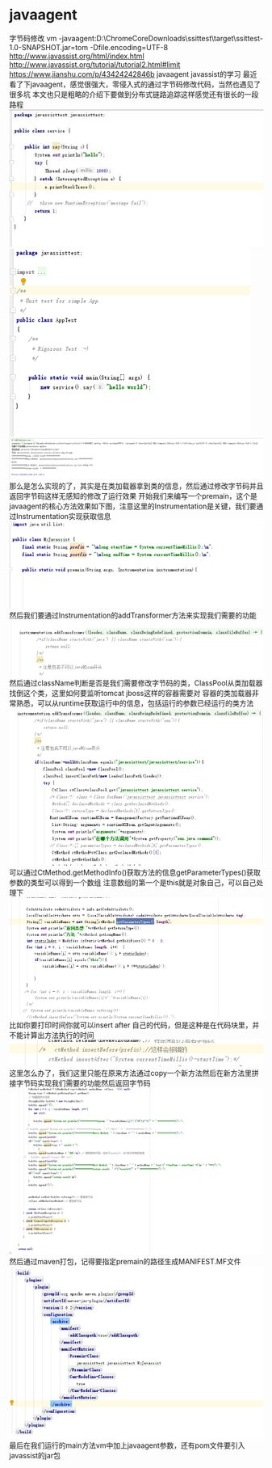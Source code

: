 # javaagent
字节码修改
vm  -javaagent:D:\ChromeCoreDownloads\ssittest\target\ssittest-1.0-SNAPSHOT.jar=tom -Dfile.encoding=UTF-8
http://www.javassist.org/html/index.html
http://www.javassist.org/tutorial/tutorial2.html#limit
https://www.jianshu.com/p/43424242846b
javaagent javassist的学习
最近看了下javaagent，感觉很强大，零侵入式的通过字节码修改代码，当然也遇见了很多坑
本文也只是粗略的介绍下要做到分布式链路追踪这样感觉还有很长的一段路程
![方法](https://github.com/huang054/javaagent/blob/master/javassist1.jpg)
![运行main](https://github.com/huang054/javaagent/blob/master/javassist2.png)
![效果图](https://github.com/huang054/javaagent/blob/master/javassist3.png)
那么是怎么实现的了，其实是在类加载器拿到类的信息，然后通过修改字节码并且返回字节码这样无感知的修改了运行效果
开始我们来编写一个premain，这个是javaagent的核心方法效果如下图，注意这里的Instrumentation是关键，我们要通过Instrumentation实现获取信息
![peimain](https://github.com/huang054/javaagent/blob/master/javassist4.png)
然后我们要通过Instrumentation的addTransformer方法来实现我们需要的功能
![addTransformer](https://github.com/huang054/javaagent/blob/master/javassist5.png)
然后通过className判断是否是我们需要修改字节码的类，ClassPool从类加载器找倒这个类，这里如何要监听tomcat jboss这样的容器需要对
容器的类加载器非常熟悉，可以从runtime获取运行中的信息，包括运行的参数已经运行的类方法
![addTransformer](https://github.com/huang054/javaagent/blob/master/javassist6.png)
可以通过CtMethod.getMethodInfo()获取方法的信息getParameterTypes()获取参数的类型可以得到一个数组
注意数组的第一个是this就是对象自己，可以自己处理下
![addTransformer](https://github.com/huang054/javaagent/blob/master/javassist7.png)
比如你要打印时间你就可以insert after 自己的代码，但是这种是在代码块里，并不能计算出方法执行的时间
![addTransformer](https://github.com/huang054/javaagent/blob/master/javassist8.png)
这里怎么办了，我们这里只能在原来方法通过copy一个新方法然后在新方法里拼接字节码实现我们需要的功能然后返回字节码
![addTransformer](https://github.com/huang054/javaagent/blob/master/javassist9.png)
然后通过maven打包，记得要指定premain的路径生成MANIFEST.MF文件
![addTransformer](https://github.com/huang054/javaagent/blob/master/javassist10.png)
最后在我们运行的main方法vm中加上javaagent参数，还有pom文件要引入javassist的jar包
